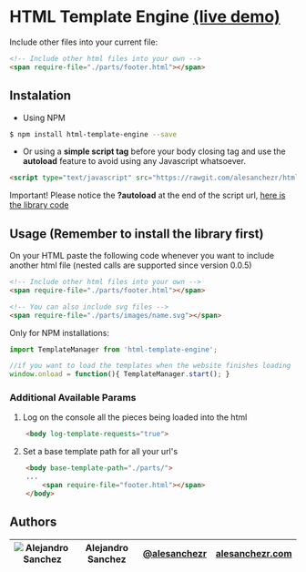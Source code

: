 # HTML Template Engine [(live demo)](https://alesanchezr.github.io/html-template-engine/demo/)

Include other files into your current file:
```html
<!-- Include other html files into your own -->
<span require-file="./parts/footer.html"></span>
```

## Instalation
- Using NPM
```sh
$ npm install html-template-engine --save
```
- Or using a **simple script tag** before your body closing tag and use the **autoload** feature to avoid using any Javascript whatsoever.
```html
<script type="text/javascript" src="https://rawgit.com/alesanchezr/html-template-engine/master/dist/html-template-engine.js?autoload"></script>
```
Important! Please notice the **?autoload** at the end of the script url, [here is the library code](../../tree/master/dist)

## Usage (Remember to install the library first)

On your HTML paste the following code whenever you want to include another html file (nested calls are supported since version 0.0.5)
```html
<!-- Include other html files into your own -->
<span require-file="./parts/footer.html"></span>

<!-- You can also include svg files -->
<span require-file="./parts/images/name.svg"></span>
```

Only for NPM installations:
```js
import TemplateManager from 'html-template-engine';

//if you want to load the templates when the website finishes loading
window.onload = function(){ TemplateManager.start(); }
```

### Additional Available Params

1. Log on the console all the pieces being loaded into the html
```html
    <body log-template-requests="true">
```

2. Set a base template path for all your url's
```html
    <body base-template-path="./parts/">
    ...
        <span require-file="footer.html"></span>
    </body>
```

## Authors
| ![Alejandro Sanchez](https://www.gravatar.com/avatar/92dc7ea3850dea745ac8a4932583827d?s=20) | Alejandro Sanchez | [@alesanchezr](https://twitter.com) | [alesanchezr.com](https://alesanchezr.com) |
|---------------------------------------------------------------------------------------------|-------------------|-------------------------------------|--------|

